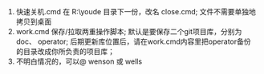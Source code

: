 1. 快速关机.cmd 在 R:\youde 目录下一份，改名 close.cmd; 文件不需要单独地拷贝到桌面
2. work.cmd 保存/拉取两重操作脚本; 默认是要保存二个git项目库，分别为 doc、  operator; 后期更新库位置后，请在work.cmd内容里把operator备份的目录改成你所负责的项目库；
3. 不明白情况的，可以@ wenson 或 wells